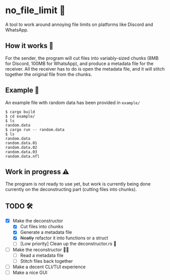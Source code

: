 # no_file_limit 📂
A tool to work around annoying file limits on platforms like Discord and WhatsApp.

## How it works 🧩
For the sender, the program will cut files into variably-sized chunks (8MB for Discord, 100MB for WhatsApp), and produce a metadata file for the receiver. All the receiver has to do is open the metadata file, and it will stitch together the original file from the chunks.

## Example 🚀
An example file with random data has been provided in `example/`
```shell
$ cargo build
$ cd example/
$ ls
random.data
$ cargo run -- random.data
$ ls
random.data
random.data.01
random.data.02
random.data.03
random.data.nfl
```

## Work in progress ⚠️
The program is not ready to use yet, but work is currently being done currently on the deconstructing part (cutting files into chunks).

## TODO 🛠
- [x] Make the deconstructor
  - [x] Cut files into chunks
  - [x] Generate a metadata file 
  - [x] ~~Neatly~~ refactor it into functions or a struct
  - [ ] [Low priority] Clean up the deconstructor.rs 📖
- [ ] Make the reconstructor 🧑‍💻
  - [ ] Read a metadata file
  - [ ] Stitch files back together
- [ ] Make a decent CLI/TUI experience
- [ ] Make a nice GUI
